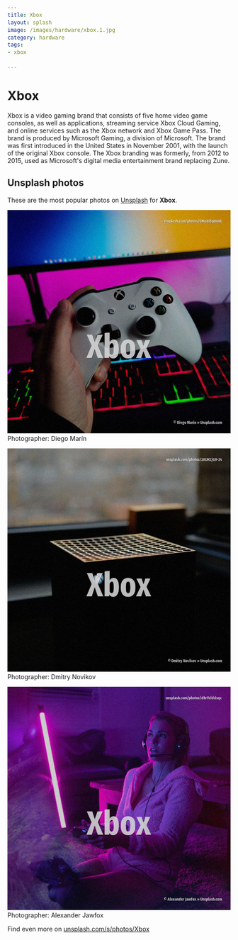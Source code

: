 ```yaml
---
title: Xbox
layout: splash
image: /images/hardware/xbox.1.jpg
category: hardware
tags:
- xbox

---
```

# Xbox

Xbox is a video gaming brand that consists of five home video game consoles, as well as  applications, streaming service Xbox Cloud Gaming, and online services such as the Xbox network and  Xbox Game Pass. The brand is produced by Microsoft Gaming, a division of Microsoft.  The brand was first introduced in the United States in November 2001, with the launch of the  original Xbox console. The Xbox branding was formerly, from 2012 to 2015, used as Microsoft's digital media entertainment  brand replacing Zune. 

 
## Unsplash photos
These are the most popular photos on [Unsplash](https://unsplash.com) for **Xbox**.
 
![Xbox](/images/hardware/xbox.1.jpg)
Photographer:  Diego Marín
 
![Xbox](/images/hardware/xbox.2.jpg)
Photographer:  Dmitry Novikov
 
![Xbox](/images/hardware/xbox.3.jpg)
Photographer:  Alexander Jawfox
 
Find even more on [unsplash.com/s/photos/Xbox](https://unsplash.com/s/photos/Xbox)
 

